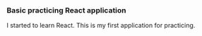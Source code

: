 ### Basic practicing React application

I started to learn React. This is my first application for practicing.